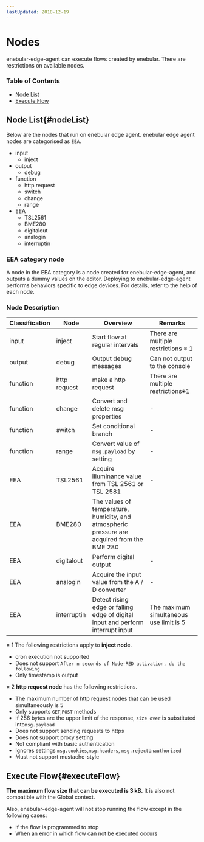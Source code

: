 ```yaml
---
lastUpdated: 2018-12-19
---
```


# Nodes

enebular-edge-agent can execute flows created by enebular.
There are restrictions on available nodes.

### Table of Contents

-   [Node List](#nodeList)
-   [Execute Flow](#executeFlow)

## Node List{#nodeList}

Below are the nodes that run on enebular edge agent.
enebular edge agent nodes are categorised as `EEA`.

-   input
    -   inject
-   output
    -   debug
-   function
    -   http request
    -   switch
    -   change
    -   range
-   EEA
    -   TSL2561
    -   BME280
    -   digitalout
    -   analogin
    -   interruptin

### EEA category node

A node in the EEA category is a node created for enebular-edge-agent, and outputs a dummy values on the editor.
Deploying to enebular-edge-agent performs behaviors specific to edge devices.
For details, refer to the help of each node.

### Node Description

| Classification | Node         | Overview                                                                                      | Remarks                                 |
| -------------- | ------------ | --------------------------------------------------------------------------------------------- | --------------------------------------- |
| input          | inject       | Start flow at regular intervals                                                               | There are multiple restrictions ※ 1     |
| output         | debug        | Output debug messages                                                                         | Can not output to the console           |
| function       | http request | make a http request                                                                           | There are multiple restrictions※1       |
| function       | change       | Convert and delete msg properties                                                             | -                                       |
| function       | switch       | Set conditional branch                                                                        | -                                       |
| function       | range        | Convert value of `msg.payload` by setting                                                     | -                                       |
| EEA            | TSL2561      | Acquire illuminance value from TSL 2561 or TSL 2581                                           | -                                       |
| EEA            | BME280       | The values ​​of temperature, humidity, and atmospheric pressure are acquired from the BME 280 |                                         |
| EEA            | digitalout   | Perform digital output                                                                        | -                                       |
| EEA            | analogin     | Acquire the input value from the A / D converter                                              | -                                       |
| EEA            | interruptin  | Detect rising edge or falling edge of digital input and perform interrupt input               | The maximum simultaneous use limit is 5 |

※ 1 The following restrictions apply to **inject node**.

-   cron execution not supported
-   Does not support `After n seconds of Node-RED activation, do the following`
-   Only timestamp is output

※ 2 **http request node** has the following restrictions.

-   The maximum number of http request nodes that can be used simultaneously is 5
-   Only supports `GET`,`POST` methods
-   If 256 bytes are the upper limit of the response, `size over` is substituted into`msg.payload`
-   Does not support sending requests to https
-   Does not support proxy setting
-   Not compliant with basic authentication
-   Ignores settings `msg.cookies`,`msg.headers`, `msg.rejectUnauthorized`
-   Must not support mustache-style

## Execute Flow{#executeFlow}

**The maximum flow size that can be executed is 3 kB.** It is also not compatible with the Global context.

Also, enebular-edge-agent will not stop running the flow except in the following cases:

-   If the flow is programmed to stop
-   When an error in which flow can not be executed occurs
